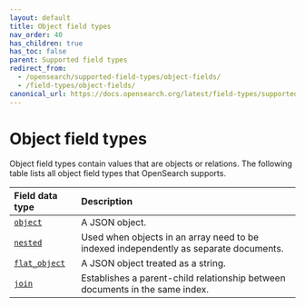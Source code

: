 ```yaml
---
layout: default
title: Object field types
nav_order: 40
has_children: true
has_toc: false
parent: Supported field types
redirect_from:
  - /opensearch/supported-field-types/object-fields/
  - /field-types/object-fields/
canonical_url: https://docs.opensearch.org/latest/field-types/supported-field-types/object-fields/
---
```


# Object field types

Object field types contain values that are objects or relations. The following table lists all object field types that OpenSearch supports.

Field data type | Description
:--- | :---  
[`object`]({{site.url}}{{site.baseurl}}/field-types/object/) | A JSON object. 
[`nested`]({{site.url}}{{site.baseurl}}/field-types/nested/) | Used when objects in an array need to be indexed independently as separate documents. 
[`flat_object`]({{site.url}}{{site.baseurl}}/field-types/flat-object/) | A JSON object treated as a string.
[`join`]({{site.url}}{{site.baseurl}}/field-types/join/) | Establishes a parent-child relationship between documents in the same index. 

